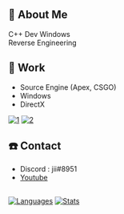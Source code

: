 ## 📖 About Me
 C++ Dev
 Windows  
 Reverse Engineering 

## 🔭 Work
 - Source Engine (Apex, CSGO)
 - Windows 
 - DirectX
 
 [![1](https://img.youtube.com/vi/95YjJEPp9QQ/0.jpg)](https://www.youtube.com/watch?v=95YjJEPp9QQ)
 [![2](https://img.youtube.com/vi/ghgmfqCz1Gw/0.jpg)](https://www.youtube.com/watch?v=ghgmfqCz1Gw)

## ☎️ Contact
 - Discord : jii#8951
 - [Youtube](https://www.youtube.com/channel/UChpTYSEusBzQH9293srmZ9w)
 
 ## 
[![Languages](https://git-stats-tau.vercel.app/api/top-langs/?username=NaiJii&count_private=true)](https://github.com/NaiJii)
[![Stats](https://git-stats-tau.vercel.app/api?theme=tokyonight&include_all_commits=true&count_private=true&username=NaiJii&show_icons=true)](https://github.com/NaiJii)


